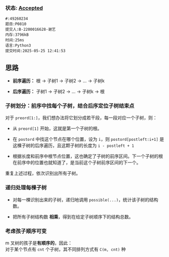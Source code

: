 ### 状态: [Accepted](http://dsbpython.openjudge.cn/dspythonbook/solution/49260234)
```
#:49260234
题目:P0810
提交人:B-2200016628-谢艺
内存:3796kB
时间:25ms
语言:Python3
提交时间:2025-05-25 12:41:53
```
## 思路

- **前序遍历：** 根 → 子树1 → 子树2 → … → 子树k
    
- **后序遍历：** 子树1 → 子树2 → … → 子树k → 根
### **子树划分：前序中找每个子树，结合后序定位子树结束点**

对于 `preord[1:]`，我们想办法将它划分成若干段，每一段对应一个子树，则：

- 从 `preord[1]` 开始，这就是第一个子树的根。
    
- 在 `postord` 中找这个节点在哪个位置，设为 `i`，则 `postord[postleft:i+1]` 是这棵子树的后序遍历，且这颗子树的长度为 `i - postleft + 1`
    
- 根据长度和前序中根节点位置，这也确定了子树的前序区间。下一个子树的根在前序中的位置也就知道了，是当前这个子树前序区间的下一个。
    

重复上述过程，依次识别出所有子树。
### **递归处理每棵子树**

- 对每一棵识别出来的子树，递归地调用 `possible(...)`，统计该子树的结构数。
    
- 把所有子树结构数 **相乘**，得到在给定子树顺序下的结构总数。

### **考虑孩子顺序可变**

m 叉树的孩子是**有顺序的**，因此：  
对于某个节点有 `cnt` 个子树，其不同排列方式有 `C(m, cnt)` 种
